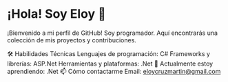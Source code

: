 # ¡Hola! Soy Eloy 👋
¡Bienvenido a mi perfil de GitHub! Soy programador. Aquí encontrarás una colección de mis proyectos y contribuciones.

🛠️ Habilidades Técnicas
Lenguajes de programación: C#
Frameworks y librerías: ASP.Net
Herramientas y plataformas: .Net
🌱 Actualmente estoy aprendiendo: .Net
📫 Cómo contactarme
Email: eloycruzmartin@gmail.com
